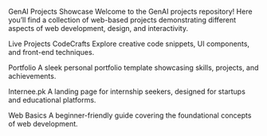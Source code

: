 GenAI Projects Showcase
Welcome to the GenAI projects repository!
Here you’ll find a collection of web-based projects demonstrating different aspects of web development, design, and interactivity.

Live Projects
CodeCrafts
Explore creative code snippets, UI components, and front-end techniques.

Portfolio
A sleek personal portfolio template showcasing skills, projects, and achievements.

Internee.pk
A landing page for internship seekers, designed for startups and educational platforms.

Web Basics
A beginner-friendly guide covering the foundational concepts of web development.

